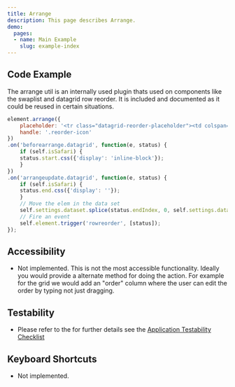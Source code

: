 ```yaml
---
title: Arrange
description: This page describes Arrange.
demo:
  pages:
  - name: Main Example
    slug: example-index
---
```


## Code Example

The arrange util is an internally used plugin thats used on components like the swaplist and datagrid row reorder. It is included and documented as it could be reused in certain situations.

```javascript
element.arrange({
    placeholder: '<tr class="datagrid-reorder-placeholder"><td colspan="'+ this.visibleColumns().length +'"></td></tr>',
    handle: '.reorder-icon'
})
.on('beforearrange.datagrid', function(e, status) {
    if (self.isSafari) {
    status.start.css({'display': 'inline-block'});
    }
})
.on('arrangeupdate.datagrid', function(e, status) {
    if (self.isSafari) {
    status.end.css({'display': ''});
    }
    // Move the elem in the data set
    self.settings.dataset.splice(status.endIndex, 0, self.settings.dataset.splice(status.startIndex, 1)[0]);
    // Fire an event
    self.element.trigger('rowreorder', [status]);
});
```

## Accessibility

- Not implemented. This is not the most accessible functionality. Ideally you would provide a alternate method for doing the action. For example for the grid we would add an "order" column where the user can edit the order by typing not just dragging.

## Testability

- Please refer to the for further details see the [Application Testability Checklist](https://design.infor.com/resources/application-testability-checklist)

## Keyboard Shortcuts

- Not implemented.

